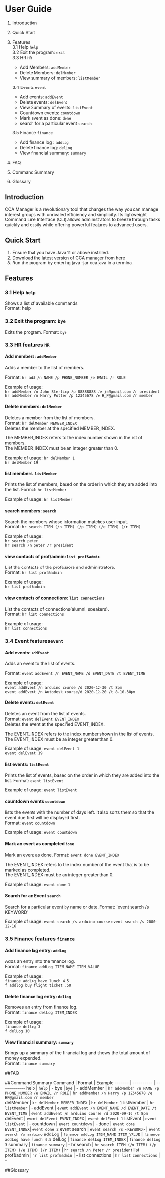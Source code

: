 # User Guide
1. Introduction
2. Quick Start
3. Features <br/>
   3.1 Help `help` <br/>
   3.2 Exit the program: `exit` <br/>
   3.3 HR `HR` <br/>
      *  Add Members: `addMember`<br/>
      *  Delete Members: `delMember`<br/>
      *  View summary of members: `listMember`<br/>
   
   3.4 Events `event` <br/>
     * Add events: `addEvent`<br/>
     * Delete events: `delEvent`<br/>
     * View Summary of events: `listEvent`<br/>
     * Countdown events: `countdown` <br/>
     * Mark event as done: `done` <br/>
     * search for a particular event `search`<br/>
     
   3.5 Finance `finance` <br/>
     * Add finance log : `addLog`<br/>
     * Delete finance log: `delLog`<br/>
     * View financial summary: `summary`<br/>
            
4. FAQ
5. Command Summary
6. Glossary

## Introduction

CCA Manager is a revolutionary tool that changes the way you can manage interest groups with unrivaled efficiency and simplicity. Its lightweight Command Line Interface (CLI) allows administrators to breeze through tasks quickly and easily while offering powerful features to advanced users.

## Quick Start

1. Ensure that you have Java 11 or above installed.
2. Download the latest version of CCA manager from here
3. Run the program by entering java -jar cca.java in a terminal.

## Features 

### 3.1 Help `help`
Shows a list of available commands<br/>
Format: help
### 3.2 Exit the program: `bye` 
Exits the program.
Format: `bye`

### 3.3 HR features `HR` <br/>
#### Add members: `addMember`<br/>
Adds a member to the list of members.<br/>

Format: `hr add /n NAME /p PHONE_NUMBER /e EMAIL /r ROLE`<br/>

Example of usage: <br/>
 `hr addMember /n John Sterling /p 88888888 /e js@gmail.com /r president`<br/>
 `hr addMember /n Harry Potter /p 12345678 /e H_P@gmail.com /r member`<br/>
 
 #### Delete members: `delMember`<br/>
 Deletes a member from the list of members. <br/>
 Format: `hr delMember MEMBER_INDEX` <br/>
 Deletes the member at the specified MEMBER_INDEX.<br/>
 
 The MEMBER_INDEX refers to the index number shown in the list of members.<br/>
 The MEMBER_INDEX must be an integer greater than 0. <br/>
 
 Example of usage: 
 `hr delMember 1` <br/>
 `hr delMember 19` <br/>

#### list members: `listMember`<br/>
Prints the list of members, based on the order in which they are added into the list. 
Format: `hr listMember` <br/>

Example of usage:
`hr listMember`  


#### search members: `search`  
Search the members whose information matches user input.  
Format: `hr search ITEM (/n ITEM) (/p ITEM) (/e ITEM) (/r ITEM)`  

Example of usage:  
`hr search peter`  
`hr search /n peter /r president`  


#### view contacts of prof/admin: `list prof&admin`  
List the contacts of the professors and administrators.  
Format: `hr list prof&admin`  

Example of usage:  
`hr list prof&admin`  


#### view contacts of connections: `list connections`  
List the contacts of connections(alumni, speakers).  
Format: `hr list connections`  

Example of usage:  
`hr list connections`  


### 3.4 Event features`event` <br/>
#### Add events: `addEvent`<br/>
Adds an event to the list of events.<br/>

Format: `event addEvent /n EVENT_NAME /d EVENT_DATE /t EVENT_TIME`<br/>

Example of usage: <br/>
 `event addEvent /n arduino course /d 2020-12-30 /t 8pm`<br/>
 `event addEvent /n Autodesk course/d 2020-12-20 /t 8-10.30pm`<br/>
 
 #### Delete events: `delEvent`<br/>
 Deletes an event from the list of events. <br/>
 Format: `event delEvent EVENT_INDEX` <br/>
 Deletes the event at the specified EVENT_INDEX.<br/>
 
 The EVENT_INDEX refers to the index number shown in the list of events.<br/>
 The EVENT_INDEX must be an integer greater than 0. <br/>
 
 Example of usage: 
 `event delEvent 1` <br/>
 `event delEvent 19` <br/>

#### list events: `listEvent`<br/>
Prints the list of events, based on the order in which they are added into the list. 
Format: `event listEvent` <br/>

Example of usage: 
`event listEvent`

#### countdown events `countdown`<br/>
lists the events with the number of days left. It also sorts them so that the event due first will be displayed first.<br/>
Format: `event countdown` <br/>

Example of usage: 
`event countdown`

#### Mark an event as completed `done`<br/>
Mark an event as done. 
Format: `event done EVENT_INDEX` <br/>

The EVENT_INDEX refers to the index number of the event that is to be marked as completed.<br/>
The EVENT_INDEX must be an integer greater than 0. <br/>

Example of usage:
`event done 1`

#### Search for an Event `search`<br/>
Search for a particular event by name or date.
Format: 'event search /s KEYWORD' <br/>

Example of usage:
`event search /s arduino course`
`event search /s 2000-12-16`


### 3.5 Finance features `finance`  
#### Add finance log entry: `addLog`  
Adds an entry into the finance log.  
Format: `finance addLog ITEM_NAME ITEM_VALUE`  

Example of usage:  
`finance addLog have lunch 4.5`  
`f addlog buy flight ticket 750`  

#### Delete finance log entry: `delLog`  
Removes an entry from finance log.  
Format: `finance delLog ITEM_INDEX`  

Example of usage:  
`finance dellog 3`  
`f delLog 10`  

#### View financial summary: `summary`  
Brings up a summary of the financial log and shows the total amount of money expended.  
Format: `finance summary`  


##FAQ

##Command Summary
Command | Format | Example
------- | ---------- | ------------
help | `help` | -
bye | `bye` | -
addMember  | `hr addMember /n NAME /p PHONE_NUMBER /e EMAIL /r ROLE` | `hr addMember /n Harry /p 12345678 /e HP@gmail.com /r member`<br/>
delMember  | `hr delMember MEMBER_INDEX` | `hr delMember 1`
listMember  | `hr listMember` | -
addEvent | `event addEvent /n EVENT_NAME /d EVENT_DATE /t EVENT_TIME` | `event addEvent /n arduino course /d 2020-09-16 /t 8pm`<br/>
delEvent | `event delEvent EVENT_INDEX`  | `event delEvent 1`
listEvent | `event listEvent` | -
countdown | `event countdown` | -
done   | `event done EVENT_INDEX`| `event done 2`
event search | `event search /s <KEYWORD>` | `event search /s arduino` 
addLog | `finance addLog ITEM_NAME ITEM_VALUE` | `finance addLog have lunch 4.5`
delLog | `finance delLog ITEM_INDEX` | `finance delLog 3`
summary | `finance summary` |   -
hr search | `hr search ITEM (/n ITEM) (/p ITEM) (/e ITEM) (/r ITEM)` | `hr search /n Peter /r president`
list prof&admin | `hr list prof&admin` | -
list connections | `hr list connections` | -

##Glossary



